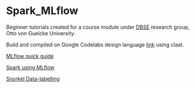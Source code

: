 # Spark_MLflow

Beginner tutorials created for a course module under [DBSE](https://www.dbse.ovgu.de/) research group, Otto von Gueicke University.

Build and compiled on Google Codelabs design language [link](https://github.com/googlecodelabs/tools) using claat. 

[MLflow quick guide](https://yashshah1995.github.io/MLflow_intro/)

[Spark using MLflow](https://yashshah1995.github.io/Spark_MLflow/)

[Snorkel Data-labelling](https://yashshah1995.github.io/Snorkel_guide/)

